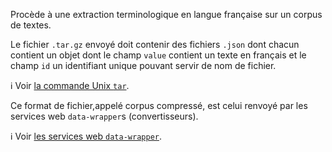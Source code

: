 Procède à une extraction terminologique en langue française sur un corpus de textes.  

Le fichier `.tar.gz` envoyé doit contenir des fichiers `.json` dont chacun
contient un objet dont le champ `value` contient un texte en français et le champ
`id` un identifiant unique pouvant servir de nom de fichier.  

ℹ️ Voir [la commande Unix `tar`](https://tldr.inbrowser.app/pages/common/tar).

Ce format de fichier,appelé corpus compressé, est celui renvoyé par les services
web `data-wrapper`s (convertisseurs).

ℹ️ Voir [les services web `data-wrapper`](https://openapi.services.istex.fr/?urls.primaryName=data-wrapper%20-%20Conversions%20en%20fichier%20corpus%20compress%C3%A9).
